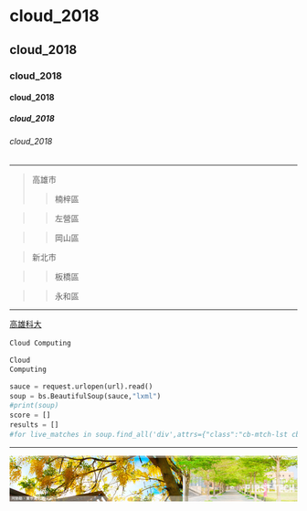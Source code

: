 # cloud_2018
## cloud_2018
### cloud_2018
#### cloud_2018
##### cloud_2018
###### cloud_2018

---
>高雄市
>> 楠梓區

>> 左營區

>> 岡山區

>新北市

>>板橋區

>>永和區

-----

[高雄科大](http://www.nkfust.edu.tw)

`Cloud Computing`

```
Cloud 
Computing
```

```python
sauce = request.urlopen(url).read()
soup = bs.BeautifulSoup(sauce,"lxml")
#print(soup)
score = []
results = []
#for live_matches in soup.find_all('div',attrs={"class":"cb-mtch-lst cb-col cb-col-100 cb-tms-itm"}):
```

-----------
![NKFUST](banner003.jpg "nkust")
